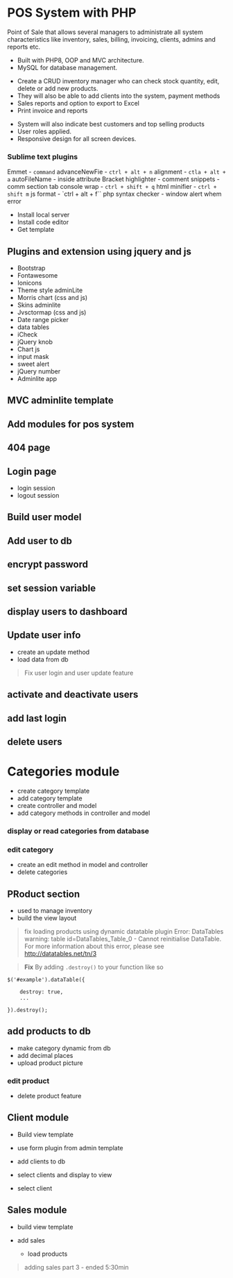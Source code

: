 # POS System with PHP

Point of Sale that allows several managers to administrate all system characteristics like inventory, sales, billing, invoicing, clients, admins and reports etc.

- Built with PHP8, OOP and MVC architecture.
- MySQL for database management.

* Create a CRUD inventory manager who can check stock quantity, edit, delete or add new products.
* They will also be able to add clients into the system, payment methods
* Sales reports and option to export to Excel
* Print invoice and reports

- System will also indicate best customers and top selling products
- User roles applied.
- Responsive design for all screen devices.

### Sublime text plugins

Emmet - `command`
advanceNewFie - `ctrl + alt + n`
alignment - `ctla + alt + a`
autoFileName - inside attribute
Bracket highlighter - comment snippets - comm section tab
console wrap - `ctrl + shift + q`
html minifier - `ctrl + shift m`
js format - `ctrl + alt + f``
php syntax checker - window alert whem error

- Install local server
- Install code editor
- Get template

## Plugins and extension using jquery and js

- Bootstrap
- Fontawesome
- Ionicons
- Theme style adminLite
- Morris chart (css and js)
- Skins adminlite
- Jvsctormap (css and js)
- Date range picker
- data tables
- iCheck
- jQuery knob
- Chart js
- input mask
- sweet alert
- jQuery number
- Adminlite app

## MVC adminlite template

## Add modules for pos system

## 404 page

## Login page

- login session
- logout session

## Build user model

## Add user to db

## encrypt password

## set session variable

## display users to dashboard

## Update user info

- create an update method
- load data from db

> Fix user login and user update feature

## activate and deactivate users

## add last login

## delete users

# Categories module

- create category template
- add category template
- create controller and model
- add category methods in controller and model

### display or read categories from database

### edit category

- create an edit method in model and controller
- delete categories

## PRoduct section

- used to manage inventory
- build the view layout

> fix loading products using dynamic datatable plugin
> Error: DataTables warning: table id=DataTables_Table_0 - Cannot reinitialise DataTable. For more information about this error, please see http://datatables.net/tn/3

> **Fix** By adding `.destroy()` to your function like so

```
$('#example').dataTable({

    destroy: true,
    ...

}).destroy();
```

## add products to db

- make category dynamic from db
- add decimal places
- upload product picture

### edit product

- delete product feature

## Client module

- Build view template
- use form plugin from admin template

- add clients to db
- select clients and display to view
- select client

## Sales module

- build view template
- add sales

  - load products

> adding sales part 3 - ended 5:30min
